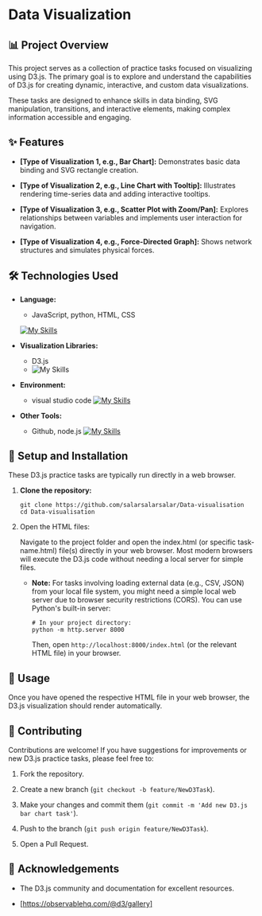 
# Data Visualization

## 📊 Project Overview

This project serves as a collection of practice tasks focused on visualizing using D3.js. The primary goal is to explore and understand the capabilities of D3.js for creating dynamic, interactive, and custom data visualizations.

These tasks are designed to enhance skills in data binding, SVG manipulation, transitions, and interactive elements, making complex information accessible and engaging.

## ✨ Features

- **[Type of Visualization 1, e.g., Bar Chart]:** Demonstrates basic data binding and SVG rectangle creation.
    
- **[Type of Visualization 2, e.g., Line Chart with Tooltip]:** Illustrates rendering time-series data and adding interactive tooltips.
    
- **[Type of Visualization 3, e.g., Scatter Plot with Zoom/Pan]:** Explores relationships between variables and implements user interaction for navigation.
    
- **[Type of Visualization 4, e.g., Force-Directed Graph]:** Shows network structures and simulates physical forces.
    

## 🛠️ Technologies Used

- **Language:** 
	- JavaScript, python, HTML, CSS

	[![My Skills](https://skillicons.dev/icons?i=javascript,python,html,css)](https://skillicons.dev)
    
- **Visualization Libraries:**
	- D3.js
    - ![My Skills](https://skillicons.dev/icons?i=d3)
    
        
- **Environment:**
	- visual studio code
		[![My Skills](https://skillicons.dev/icons?i=vscode)](https://skillicons.dev)
 

- **Other Tools:**
	- Github, node.js
	 [![My Skills](https://skillicons.dev/icons?i=github,nodejs)](https://skillicons.dev)
 

## 🚀 Setup and Installation

These D3.js practice tasks are typically run directly in a web browser.

1. **Clone the repository:**
    
    ```
    git clone https://github.com/salarsalarsalar/Data-visualisation
    cd Data-visualisation
    ```
    
2. Open the HTML files:
    
    Navigate to the project folder and open the index.html (or specific task-name.html) file(s) directly in your web browser. Most modern browsers will execute the D3.js code without needing a local server for simple files.
    
    - **Note:** For tasks involving loading external data (e.g., CSV, JSON) from your local file system, you might need a simple local web server due to browser security restrictions (CORS). You can use Python's built-in server:
        
        ```
        # In your project directory:
        python -m http.server 8000
        ```
        
        Then, open `http://localhost:8000/index.html` (or the relevant HTML file) in your browser.


## 🏃 Usage

Once you have opened the respective HTML file in your web browser, the D3.js visualization should render automatically.

## 🤝 Contributing

Contributions are welcome! If you have suggestions for improvements or new D3.js practice tasks, please feel free to:

1. Fork the repository.
    
2. Create a new branch (`git checkout -b feature/NewD3Task`).
    
3. Make your changes and commit them (`git commit -m 'Add new D3.js bar chart task'`).
    
4. Push to the branch (`git push origin feature/NewD3Task`).
    
5. Open a Pull Request.
    

## 🙏 Acknowledgements

- The D3.js community and documentation for excellent resources.
    
- [https://observablehq.com/@d3/gallery]
